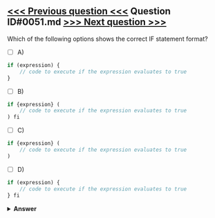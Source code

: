 [<<< Previous question <<<](0050.md)   Question ID#0051.md   [>>> Next question >>>](0052.md)
---

Which of the following options shows the correct IF statement format?

- [ ] A)
```php
if (expression) { 
    // code to execute if the expression evaluates to true
}
```

- [ ] B)
```php
if {expression} (
    // code to execute if the expression evaluates to true 
) fi
```

- [ ] C)
```php
if {expression} ( 
    // code to execute if the expression evaluates to true
)
```

- [ ] D)
```php
if (expression) { 
    // code to execute if the expression evaluates to true 
} fi
```


<details><summary><b>Answer</b></summary>
<p>
  Answer: <strong>A</strong>
</p>
</details>
